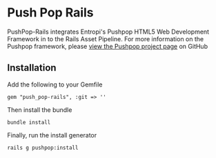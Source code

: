 Push Pop Rails
=============

PushPop-Rails integrates Entropi's Pushpop HTML5 Web Development Framework in to the Rails Asset Pipeline. For more information on the Pushpop framework, please [view the Pushpop project page](https://github.com/entropillc/Pushpop) on GitHub

Installation
-------------

Add the following to your Gemfile

    gem "push_pop-rails", :git => ''

Then install the bundle

    bundle install
  
Finally, run the install generator

    rails g pushpop:install